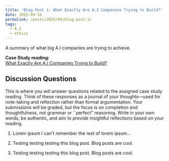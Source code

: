```yaml
---
title: 'Blog Post 1: What Exactly Are A.I Companies Trying to Build?'
date: 2025-09-16
permalink: /posts/2025/09/blog-post-1/
tags:
  - A.I
  - ethics
---
```


A summary of what big A.I companies are trying to achieve.

**Case Study reading:**  
[What Exactly Are A.I Companies Trying to Build?](https://www.nytimes.com/2025/09/16/technology/what-exactly-are-ai-companies-trying-to-build-heres-a-guide.html)

Discussion Questions
---
This is where you will answer questions related to the assigned case study reading. Think of these responses as a journal of your thoughts—used for note-taking and reflection rather than formal argumentation. Your submissions will be graded, but the focus is on completion and thoughtfulness, not grammar or ``perfect” reasoning. Write in your own words, be authentic, and aim to provide insightful reflections based on your reading.

1. Lorem ipsum I can't remember the rest of lorem ipsum... 

2. Testing testing testing this blog post. Blog posts are cool.

3. Testing testing testing this blog post. Blog posts are cool.
